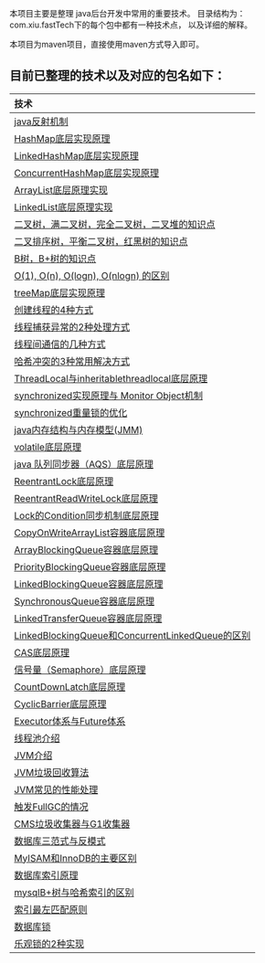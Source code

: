  本项目主要是整理 java后台开发中常用的重要技术。 目录结构为：com.xiu.fastTech下的每个包中都有一种技术点， 以及详细的解释。
 
 本项目为maven项目，直接使用maven方式导入即可。

## 目前已整理的技术以及对应的包名如下：
|技术|
| :------ |
| [java反射机制](src/main/java/com/xiu/fastTech/reflect)|
| [HashMap底层实现原理](src/main/java/com/xiu/fastTech/hashmap)|
| [LinkedHashMap底层实现原理](src/main/java/com/xiu/fastTech/linkedhashmap)|
| [ConcurrentHashMap底层实现原理](src/main/java/com/xiu/fastTech/concurrenthashmap)|
| [ArrayList底层原理实现 ](src/main/java/com/xiu/fastTech/arraylist)|
| [LinkedList底层原理实现](src/main/java/com/xiu/fastTech/linkedlist)|
| [二叉树，满二叉树，完全二叉树，二叉堆的知识点](src/main/java/com/xiu/fastTech/binarytree)|
| [二叉排序树，平衡二叉树，红黑树的知识点](src/main/java/com/xiu/fastTech/binarysorttree)|		
| [B树，B+树的知识点](src/main/java/com/xiu/fastTech/btree)|	
| [O(1), O(n), O(logn), O(nlogn) 的区别](src/main/java/com/xiu/fastTech/timecomplexity)|	
| [treeMap底层实现原理](src/main/java/com/xiu/fastTech/treemap)|
| [创建线程的4种方式](src/main/java/com/xiu/fastTech/createthread)|
| [线程捕获异常的2种处理方式](src/main/java/com/xiu/fastTech/uncaughtthreadexception)|
| [线程间通信的几种方式](src/main/java/com/xiu/fastTech/threadsynchronized)|
| [哈希冲突的3种常用解决方式](src/main/java/com/xiu/fastTech/hashcollision)|			
| [ThreadLocal与inheritablethreadlocal底层原理](src/main/java/com/xiu/fastTech/threadlocalandinheritablethreadlocal)|	
| [synchronized实现原理与 Monitor Object机制](src/main/java/com/xiu/fastTech/synchronize)|
| [synchronized重量锁的优化](src/main/java/com/xiu/fastTech/synchronizedoptimize)|
| [java内存结构与内存模型(JMM)](src/main/java/com/xiu/fastTech/memorymodel)|
| [volatile底层原理](src/main/java/com/xiu/fastTech/volatiletest)|
| [java 队列同步器（AQS）底层原理](src/main/java/com/xiu/fastTech/aqs)|
| [ReentrantLock底层原理](src/main/java/com/xiu/fastTech/reentrantlock)|
| [ReentrantReadWriteLock底层原理](src/main/java/com/xiu/fastTech/reentrantreadwritelock)|
| [Lock的Condition同步机制底层原理](src/main/java/com/xiu/fastTech/condition)|
| [CopyOnWriteArrayList容器底层原理](src/main/java/com/xiu/fastTech/copyonwritearraylist)|
| [ArrayBlockingQueue容器底层原理](src/main/java/com/xiu/fastTech/arrayblockingqueue)|
| [PriorityBlockingQueue容器底层原理](src/main/java/com/xiu/fastTech/priorityblockingqueue)|
| [LinkedBlockingQueue容器底层原理](src/main/java/com/xiu/fastTech/linkedblockingqueue)|
| [SynchronousQueue容器底层原理](src/main/java/com/xiu/fastTech/synchronousqueue)|
| [LinkedTransferQueue容器底层原理](src/main/java/com/xiu/fastTech/linkedtransferqueue)|
| [LinkedBlockingQueue和ConcurrentLinkedQueue的区别](src/main/java/com/xiu/fastTech/linkedblockingqueueandconcurrentlinkedqueue)|
| [CAS底层原理](src/main/java/com/xiu/fastTech/cas)|
| [信号量（Semaphore）底层原理](src/main/java/com/xiu/fastTech/semaphore)|
| [CountDownLatch底层原理](src/main/java/com/xiu/fastTech/countdownlatch)|
| [CyclicBarrier底层原理](src/main/java/com/xiu/fastTech/cyclicbarrier)|
| [Executor体系与Future体系](src/main/java/com/xiu/fastTech/executorfuture)|
| [线程池介绍](src/main/java/com/xiu/fastTech/threadpool)|
| [JVM介绍](src/main/java/com/xiu/fastTech/jvm)|
| [JVM垃圾回收算法](src/main/java/com/xiu/fastTech/jvmgc)|
| [JVM常见的性能处理](src/main/java/com/xiu/fastTech/jvmanalyze)|
| [触发FullGC的情况](src/main/java/com/xiu/fastTech/fullgc)|
| [CMS垃圾收集器与G1收集器](src/main/java/com/xiu/fastTech/cmsgcandg1)|
| [数据库三范式与反模式](src/main/java/com/xiu/fastTech/threenormalform)|
| [MyISAM和InnoDB的主要区别](src/main/java/com/xiu/fastTech/storageengine)|
| [数据库索引原理](src/main/java/com/xiu/fastTech/dbindex)|
| [mysqlB+树与哈希索引的区别](src/main/java/com/xiu/fastTech/Bplushashindex)|
| [索引最左匹配原则](src/main/java/com/xiu/fastTech/leftmatch)|
| [数据库锁](src/main/java/com/xiu/fastTech/dblock)|
| [乐观锁的2种实现](src/main/java/com/xiu/fastTech/optimisticlock)|




















